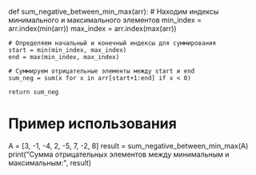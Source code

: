 def sum_negative_between_min_max(arr):
    # Находим индексы минимального и максимального элементов
    min_index = arr.index(min(arr))
    max_index = arr.index(max(arr))
    
    # Определяем начальный и конечный индексы для суммирования
    start = min(min_index, max_index)
    end = max(min_index, max_index)
    
    # Суммируем отрицательные элементы между start и end
    sum_neg = sum(x for x in arr[start+1:end] if x < 0)
    
    return sum_neg

# Пример использования
A = [3, -1, -4, 2, -5, 7, -2, 8]
result = sum_negative_between_min_max(A)
print("Сумма отрицательных элементов между минимальным и максимальным:", result)
